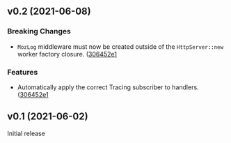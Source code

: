 <a name="v0.2"></a>
## v0.2 (2021-06-08)

### Breaking Changes

* `MozLog` middleware must now be created outside of the `HttpServer::new` worker factory closure. ([306452e1](https://github.com/mozilla-services/common-rs/commit/306452e1ada47cbe2f0991afd0113289902a8803)

### Features

* Automatically apply the correct Tracing subscriber to handlers. ([306452e1](https://github.com/mozilla-services/common-rs/commit/306452e1ada47cbe2f0991afd0113289902a8803)


<a name="v0.1"></a>
## v0.1 (2021-06-02)

Initial release
